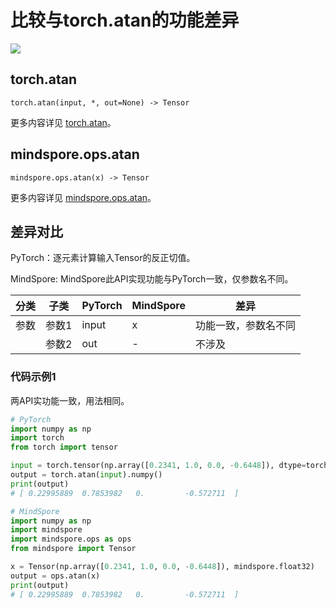 # 比较与torch.atan的功能差异

<a href="https://gitee.com/mindspore/docs/blob/master/docs/mindspore/source_zh_cn/note/api_mapping/pytorch_diff/atan.md" target="_blank"><img src="https://mindspore-website.obs.cn-north-4.myhuaweicloud.com/website-images/master/resource/_static/logo_source.png"></a>

## torch.atan

```text
torch.atan(input, *, out=None) -> Tensor
```

更多内容详见 [torch.atan](https://pytorch.org/docs/1.8.1/generated/torch.atan.html)。

## mindspore.ops.atan

```text
mindspore.ops.atan(x) -> Tensor
```

更多内容详见 [mindspore.ops.atan](https://mindspore.cn/docs/zh-CN/master/api_python/ops/mindspore.ops.atan.html)。

## 差异对比

PyTorch：逐元素计算输入Tensor的反正切值。

MindSpore: MindSpore此API实现功能与PyTorch一致，仅参数名不同。

| 分类 | 子类  | PyTorch | MindSpore | 差异                 |
| ---- | ----- | ------- | --------- | -------------------- |
| 参数 | 参数1 | input   | x         | 功能一致，参数名不同 |
|      | 参数2 | out     | -         | 不涉及               |

### 代码示例1

两API实功能一致，用法相同。

```python
# PyTorch
import numpy as np
import torch
from torch import tensor

input = torch.tensor(np.array([0.2341, 1.0, 0.0, -0.6448]), dtype=torch.float32)
output = torch.atan(input).numpy()
print(output)
# [ 0.22995889  0.7853982   0.         -0.572711  ]

# MindSpore
import numpy as np
import mindspore
import mindspore.ops as ops
from mindspore import Tensor

x = Tensor(np.array([0.2341, 1.0, 0.0, -0.6448]), mindspore.float32)
output = ops.atan(x)
print(output)
# [ 0.22995889  0.7853982   0.         -0.572711  ]
```
